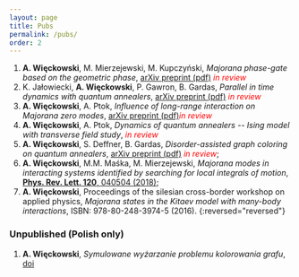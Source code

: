```yaml
---
layout: page
title: Pubs
permalink: /pubs/
order: 2
---
```


1. **A. Więckowski**, M. Mierzejewski, M. Kupczyński, *Majorana phase-gate based on the geometric phase*,
[arXiv preprint (pdf)](https://arxiv.org/pdf/1909.10237.pdf) <span style="color:red">*in review*</span>
1. K. Jałowiecki, **A. Więckowski**, P. Gawron, B. Gardas, *Parallel in time dynamics with quantum annealers*, 
[arXiv preprint (pdf)](https://arxiv.org/pdf/1909.04929.pdf) <span style="color:red">*in review*</span>
1. **A. Więckowski**, A. Ptok, *Influence of long-range interaction on Majorana zero modes*, 
[arXiv preprint (pdf)](https://arxiv.org/pdf/1910.00872.pdf)<span style="color:red">*in review*</span>
1. **A. Więckowski**, A. Ptok, *Dynamics of quantum annealers -- Ising model with transverse field study*, <span style="color:red">*in review*</span>
2. **A. Więckowski**, S. Deffner, B. Gardas,
*Disorder-assisted graph coloring on quantum annealers*,
[arXiv preprint (pdf)](https://arxiv.org/pdf/1903.07056.pdf) <span style="color:red">*in review*</span>;
3. **A. Więckowski**, M.M. Maśka, M. Mierzejewski, 
*Majorana modes in interacting systems identified by searching for local integrals of motion*, 
[**Phys. Rev. Lett. 120**, 040504 (2018)](https://journals.aps.org/prl/abstract/10.1103/PhysRevLett.120.040504);
4. **A. Więckowski**,
Proceedings of the silesian cross-border workshop on applied physics, *Majorana
states in the Kitaev model with many-body interactions*, ISBN: 978-80-248-3974-5 (2016).
{:reversed="reversed"}


### Unpublished (Polish only)

1. **A. Więckowski**, *Symulowane wyżarzanie problemu kolorowania grafu*, [doi](https://dx.doi.org/10.13140/RG.2.2.19302.16969)
